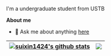 I'm a undergraduate student from USTB

**About me**

- 💬 Ask me about anything [here](https://github.com/suixin1424/suixin1424/issues)   


| <a href="https://github.com/anuraghazra/github-readme-stats"><img align="center" src="https://github-readme-stats-git-main-yiming-zhus-projects.vercel.app/api?username=suixin1424&show_icons=true&include_all_commits=true&theme=buefy&hide_border=true&count_private=true" alt="suixin1424's github stats" /></a> | <a href="https://github.com/anuraghazra/github-readme-stats"><img align="center" src="https://github-readme-stats-git-main-yiming-zhus-projects.vercel.app/api/top-langs/?username=suixin1424&layout=compact&theme=buefy&hide_border=true&count_private=true" /></a> |
| ------------- | ------------- |
